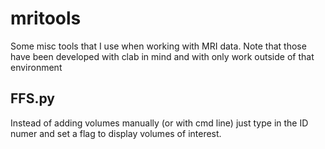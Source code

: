 # mritools
Some misc tools that I use when working with MRI data. Note that those have been developed with clab in mind and with only work outside of that environment 

## FFS.py
Instead of adding volumes manually (or with cmd line) just type in the ID numer and set a flag to display volumes of interest.
